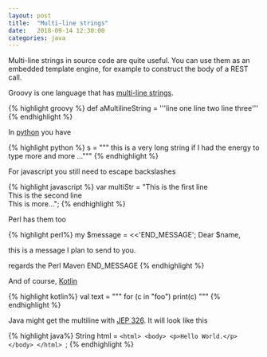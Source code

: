 ```yaml
---
layout: post
title:  "Multi-line strings"
date:   2018-09-14 12:30:00
categories: java
---
```


Multi-line strings in source code are quite useful. You can use them as an embedded template engine, for example to construct the body of a REST call.

Groovy is one language that has [multi-line strings](http://groovy-lang.org/syntax.html).

{% highlight groovy %}
def aMultilineString = '''line one
line two
line three'''
{% endhighlight %}

In [python](https://docs.python.org/3/tutorial/introduction.html#strings) you have

{% highlight python %}
s = """ this is a very
        long string if I had the
        energy to type more and more ..."""
{% endhighlight %}


For javascript you still need to escape backslashes

{% highlight javascript %}
var multiStr = "This is the first line \
	This is the second line \
	This is more...";
{% endhighlight %}

Perl has them too

{% highlight perl%}
my $message = <<'END_MESSAGE';
Dear $name,
 
this is a message I plan to send to you.
 
regards
  the Perl Maven
END_MESSAGE
{% endhighlight %}

And of course, [Kotlin](https://kotlinlang.org/docs/reference/basic-types.html)

{% highlight kotlin%}
val text = """
    for (c in "foo")
        print(c)
"""
{% endhighlight %}


Java might get the multiline with [JEP 326](http://openjdk.java.net/jeps/326). It will look like this

{% highlight java%}
String html = `<html>
                   <body>
                       <p>Hello World.</p>
                   </body>
               </html>
              `;
{% endhighlight %}
